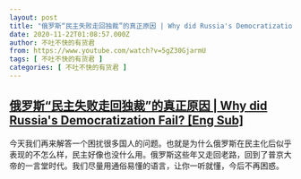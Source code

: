 ```yaml
---
layout: post
title: "俄罗斯“民主失败走回独裁”的真正原因 | Why did Russia's Democratization Fail? [Eng Sub]"
date: 2020-11-22T01:08:57.000Z
author: 不吐不快的有货君
from: https://www.youtube.com/watch?v=5gZ30GjarmU
tags: [ 不吐不快的有货君 ]
categories: [ 不吐不快的有货君 ]
---
```

<!--1606007337000-->
[俄罗斯“民主失败走回独裁”的真正原因 | Why did Russia's Democratization Fail? [Eng Sub]](https://www.youtube.com/watch?v=5gZ30GjarmU)
------

<div>
今天我们再来解答一个困扰很多国人的问题。也就是为什么俄罗斯在民主化后似乎表现的不怎么样，民主好像也没什么用。俄罗斯这些年又走回老路，回到了普京大帝的一言堂时代。我们尽量用通俗易懂的语言，让你一听就懂，今后不再困惑。
</div>
